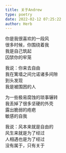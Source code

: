 ```yaml
---
title: 关于Andrew
type: poetry
date: 2022-02-12 07:25:22
author: Herb
---
```


你是我很喜欢的一段风  
很多时候，你围绕着我  
我是自己筑起  
囚禁你的牢笼  
  
我说：你来去自由  
我在篱墙之间允诺诸多间隙  
到头发现  
我是被围困的人  
  
为一些极易腐蚀的琐事辗转  
我丢掉了很多坚硬的外壳  
露出脆弱的疮疤  
敏感的自我  
  
我说：风本来就是自由的  
风生来就是为了经过  
人相遇也是为了经过  
没有属于，只有关于  